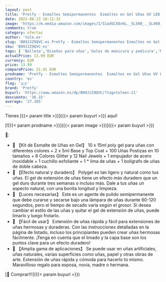 ```yaml
---
layout: post
title: 'Pretfy - Esmaltes Semipermanentes  Esmaltes en Gel Uñas UV LED con Base  Top Coat Brillante  y Mate  Colorido Esmaltes de Uñas Kit  Set de regalo  Navidad  10# '
date: 2022-08-23 18:11:32
image: 'https://m.media-amazon.com/images/I/51adGCX8vKL._SL500_._SL400_.jpg'
comments: true
category: ofertas
author: 'tole.es'
slug: 'B09JJZ9QVC-es Pretfy - Esmaltes Semipermanentes Esmaltes en Gel Uñas UV...'
sku: 'B09JJZ9QVC-es'
tags: [ 'Belleza','Diseños para uñas','Geles de manicura y pedicura','Manicura y pedicura','Uñas postizas y accesorios','de','navidad','pretfy','regalo','set','🇪🇸', ]
actualPrice: 13.99 EUR
currency: EUR
price: 13.99
comparePrice: 21.91 EUR
prodname: 'Pretfy - Esmaltes Semipermanentes  Esmaltes en Gel Uñas UV LED con Base  Top Coat Brillante  y Mate  Colorido Esmaltes de Uñas Kit  Set de regalo  Navidad  10# '
country: 'es'
flag: '🇪🇸'
brand: 'Pretfy'
buyurl: 'https://www.amazon.es/dp/B09JJZ9QVC/?tag=tolees-21'
descuento: '36.15'
average: '27.305'
---
```


Tienes [{{< param title >}}]({{< param buyurl >}}) aqui!

[![{{< param prodname >}}]({{< param image >}})]({{< param buyurl >}})

🔎:

- 💐 【Kit de Esmalte de Uñas en Gel】 10 x 15ml poly gel para uñas con diferentes colores + 2 x 5ml Base y Top Coat + 100 Uñas Postizas en 10 tamaños + 6 Colores Glitter y 12 Nail Jewels + 1 empujador de acero inoxidable + 1 cuchillo exfoliante + 1 * lima de uñas + 1 bolígrafo de uñas de doble cabeza.
- 💐 【Efecto natural y duradero】 Polygel es tan ligero y natural como tus uñas. El gel de extensión de uñas tiene un efecto más duradero que un gel duro durante tres semanas o incluso más. Dale a tus uñas un aspecto natural, con una bonita longitud y limpieza.
- 💐 【Luces necesarias】 Este es un agente de pulido semipermanente que debe curarse y secarse bajo una lámpara de uñas durante 60-120 segundos, pero el tiempo de secado varía según el grosor. Si desea cambiar el estilo de las uñas y quitar el gel de extensión de uñas, puede limarlo y luego frotarlo.
- 💐 【Fácil de usar】 Extensión de uñas rápida y fácil para extensiones de uñas hermosas y duraderas. Con las instrucciones detalladas en la página de listado, incluso los principiantes pueden crear uñas hermosas fácilmente. ¡Tenga en cuenta que el limado y la capa base son los puntos clave para un efecto duradero!
- 💐 【Amplia gama de aplicaciones】 Se puede usar en uñas artificiales, uñas naturales, varias superficies como uñas, papel y otras obras de arte. Extensión de uñas rápida y cómoda para hacerlo tú mismo. Maravilloso regalo para esposa, novia, madre o hermana.

[🛒 Comprar!!!]({{< param buyurl >}})
